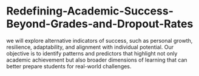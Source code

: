 # Redefining-Academic-Success-Beyond-Grades-and-Dropout-Rates
we will explore alternative indicators of success, such as personal growth, resilience, adaptability, and alignment with individual potential. Our objective is to identify patterns and predictors that highlight not only academic achievement but also broader dimensions of learning that can better prepare students for real-world challenges.
